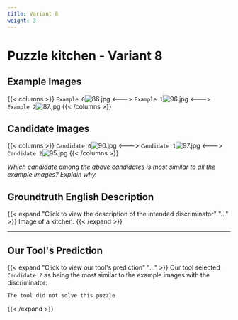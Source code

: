 ```yaml
---
title: Variant 8
weight: 3
---
```


# Puzzle kitchen - Variant 8

## Example Images
{{< columns >}}
`Example 0`![86.jpg](/natscene_data/images/86.jpg)
<--->
`Example 1`![96.jpg](/natscene_data/images/96.jpg)
<--->
`Example 2`![87.jpg](/natscene_data/images/87.jpg)
{{< /columns >}}

## Candidate Images
{{< columns >}}
`Candidate 0`![90.jpg](/natscene_data/images/90.jpg)
<--->
`Candidate 1`![97.jpg](/natscene_data/images/97.jpg)
<--->
`Candidate 2`![95.jpg](/natscene_data/images/95.jpg)
{{< /columns >}}

*Which candidate among the above candidates is most similar to all the example images? Explain why.*

## Groundtruth English Description

{{< expand "Click to view the description of the intended discriminator" "..." >}}
Image of a kitchen.
{{< /expand >}}

---



## Our Tool's Prediction

{{< expand "Click to view our tool's prediction" "..." >}}
Our tool selected `Candidate ?` as being the most similar to the example images with the discriminator:
```plaintext
The tool did not solve this puzzle
```
{{< /expand >}}
